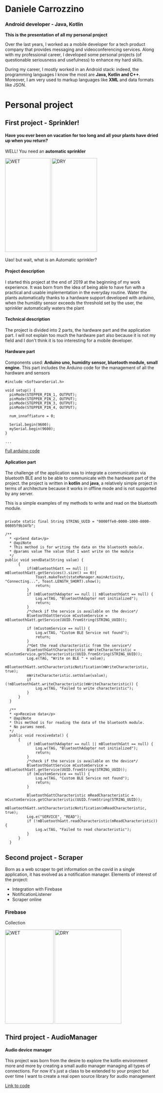 <!---
carroch97/carroch97 is a ✨ special ✨ repository because its `README.md` (this file) appears on your GitHub profile.
You can click the Preview link to take a look at your changes.
--->

<h1>Daniele Carrozzino</h1>

<h3>Android developer - Java, Kotlin</h3>

<b>This is the presentation of all my personal project</b>

Over the last years, I worked as a mobile developer for a tech product company that provides messaging and videoconferencing services.
Along with my professional career, I developed some personal projects (of questionable seriousness and usefulness) to enhance my hard skills.

During my career, I mostly worked in an Android stack: indeed, the programming languages I know the most are <b>Java, Kotlin and C++</b>. Moreover, I am very used to markup languages like <b>XML</b> and data formats like JSON.

<h1>Personal project</h1>

<h2>First project - Sprinkler!</h2>

<h4>Have you ever been on vacation for too long and all your plants have dried up when you return?</h4>

WELL! You need an <b>automatic sprinkler</b>

<p>
<img src="https://user-images.githubusercontent.com/51740054/169001661-53c53d8e-6f5e-48bd-8a17-1e9388462ff3.jpg" width="148.8" height="307.2" title="WET">
<img src="https://user-images.githubusercontent.com/51740054/168990977-76850f6d-8770-4523-9633-7091405d5b20.jpg" width="148.8" height="307.2" title="DRY">
  </p>

Uao! but wait, what is an Automatic sprinkler?

<h4>Project description</h4>

I started this project at the end of 2019 at the beginning of my work experience.
It was born from the idea of being able to have fun with a practical and usable implementation in the everyday routine.
Water the plants automatically thanks to a hardware support developed with arduino, when the humidity sensor exceeds the threshold set by the user, the sprinkler automatically waters the plant

<h4>Technical description</h4>

The project is divided into 2 parts, the hardware part and the application part.
I will not explain too much the hardware part also because it is not my field and I don't think it is too interesting for a mobile developer.

<h4>Hardware part</h4>
  Components used: <b>Arduino uno, humidity sensor, bluetooth module, small engine.</b>
  This part includes the Arduino code for the management of all the hardware and sensors
  
  ```
  #include <SoftwareSerial.h> 
  
  void setup() { 
    pinMode(STEPPER_PIN_1, OUTPUT); 
    pinMode(STEPPER_PIN_2, OUTPUT); 
    pinMode(STEPPER_PIN_3, OUTPUT); 
    pinMode(STEPPER_PIN_4, OUTPUT); 

    num_innaffiature = 0; 

    Serial.begin(9600); 
    mySerial.begin(9600); 
  }
  
  ...
  ```
  
  [Full arduino code](https://github.com/DanieleCarrozzino/carroch97/blob/main/arduinoCode.txt)
  
  <h4>Aplication part</h4>
  
  The challenge of the application was to integrate a communication via bluetooth BLE and to be able to communicate with the hardware part of the project. the project is written in <b>kotlin</b> and <b>java</b>, a relatively simple project in terms of architecture because it works in offline mode and is not supported by any server.
  
  This is a simple examples of my methods to write and read on the bluetooth module.
  
  ```
  
  private static final String STRING_UUID = "0000ffe0-0000-1000-8000-00805f9b34fb";
  
  /**
    * <p>Send data</p>
    * @apiNote
    * This method is for writing the data on the bluetooth module.
    * @params value The value that I want write on the module
    */
  public void sendData(String value) {
        {
            if(mBluetoothGatt == null || mBluetoothGatt.getServices().size() == 0){
                Toast.makeText(stateManager.mainActivity, "Connecting...", Toast.LENGTH_SHORT).show();
                return;
            }
            if (mBluetoothAdapter == null || mBluetoothGatt == null) {
                Log.w(TAG, "BluetoothAdapter not initialized");
                return;
            }
            /*check if the service is available on the device*/
            BluetoothGattService mCustomService = mBluetoothGatt.getService(UUID.fromString(STRING_UUID));

            if (mCustomService == null) {
                Log.w(TAG, "Custom BLE Service not found");
                return;
            }
            /*Get the read characteristic from the service*/
            BluetoothGattCharacteristic mWriteCharacteristic = mCustomService.getCharacteristic(UUID.fromString(STRING_UUID));
            Log.e(TAG, "Write on BLE " + value);
            mBluetoothGatt.setCharacteristicNotification(mWriteCharacteristic, true);
            mWriteCharacteristic.setValue(value);
            if (!mBluetoothGatt.writeCharacteristic(mWriteCharacteristic)) {
                Log.w(TAG, "Failed to write characteristic");
            }
        }
    }

    /**
    * <p>Receive data</p>
    * @apiNote
    * this method is for reading the data of the bluetooth module.
    * No params need.
    */
    public void receivedata() {
        {
            if (mBluetoothAdapter == null || mBluetoothGatt == null) {
                Log.w(TAG, "BluetoothAdapter not initialized");
                return;
            }
            /*check if the service is available on the device*/
            BluetoothGattService mCustomService = mBluetoothGatt.getService(UUID.fromString(STRING_UUID));
            if (mCustomService == null) {
                Log.w(TAG, "Custom BLE Service not found");
                return;
            }

            BluetoothGattCharacteristic mReadCharacteristic = mCustomService.getCharacteristic(UUID.fromString(STRING_UUID));
            mBluetoothGatt.setCharacteristicNotification(mReadCharacteristic, true);
            Log.e("SERVICE", "READ");
            if (!mBluetoothGatt.readCharacteristic(mReadCharacteristic)) {
                Log.w(TAG, "Failed to read characteristic");
            }
        }
    }
  
  ```

<h2>Second project - Scraper</h2>

Born as a web scraper to get information on the covid in a single application, it has evolved as a notification manager.
Elements of interest of the project:
- Integration with Firebase
- NotificationListener
- Scraper online

<h3>Firebase</h3>
Collection

<p>
<img src="https://user-images.githubusercontent.com/51740054/169076121-59b75152-1df7-4441-9dce-2f41be826adc.jpg" width="158.8" height="307.2" title="WET">
<img src="https://user-images.githubusercontent.com/51740054/169076176-e76339d3-2ccc-453c-8240-03fd1d0259e8.jpg" width="218.8" height="307.2" title="DRY">
  </p>

<h2>Third project - AudioManager</h2>

<h4>Audio device manager</h4>

This project was born from the desire to explore the kotlin environment more and more by creating a small audio manager managing all types of connections. For now it's just a class to be extended to your project but over time I want to create a real open source library for audio management

[Link to code](https://github.com/DanieleCarrozzino/carroch97/blob/main/AudioDevice.kt)

